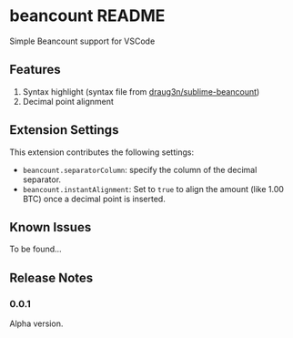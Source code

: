 # beancount README

Simple Beancount support for VSCode

## Features

1. Syntax highlight (syntax file from [draug3n/sublime-beancount](https://github.com/draug3n/sublime-beancount/blob/master/beancount.tmLanguage))
2. Decimal point alignment

## Extension Settings

This extension contributes the following settings:

* `beancount.separatorColumn`: specify the column of the decimal separator.
* `beancount.instantAlignment`: Set to `true` to align the amount (like 1.00 BTC) once a decimal point is inserted.

## Known Issues

To be found...

## Release Notes

### 0.0.1

Alpha version.
